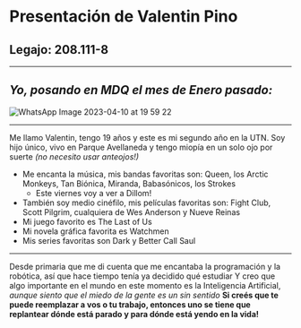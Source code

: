 # **Presentación de Valentin Pino**
## Legajo: 208.111-8
___
## *Yo, posando en MDQ el mes de Enero pasado:*
![WhatsApp Image 2023-04-10 at 19 59 22](https://user-images.githubusercontent.com/130405209/231017373-dd1c48a9-3845-49fe-b898-273bb6825d72.jpeg)
___
Me llamo Valentin, tengo 19 años y este es mi segundo año en la UTN. 
Soy hijo único, vivo en Parque Avellaneda y tengo miopía en un solo ojo por suerte *(no necesito usar anteojos!)*
- Me encanta la música, mis bandas favoritas son: Queen, los Arctic Monkeys, Tan Biónica, Miranda, Babasónicos, los Strokes
  - Este viernes voy a ver a Dillom!
- También soy medio cinéfilo, mis películas favoritas son: Fight Club, Scott Pilgrim, cualquiera de Wes Anderson y Nueve Reinas
- Mi juego favorito es The Last of Us
- Mi novela gráfica favorita es Watchmen
- Mis series favoritas son Dark y Better Call Saul
___
Desde primaria que me di cuenta que me encantaba la programación y la robótica, así que hace tiempo tenía ya decidido qué estudiar
Y creo que algo importante en el mundo en este momento es la Inteligencia Artificial, *aunque siento que el miedo de la gente es un sin sentido*
**Si creés que te puede reemplazar a vos o tu trabajo, entonces uno se tiene que replantear dónde está parado y para dónde está yendo en la vida!** 
